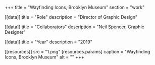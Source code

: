 +++
title = "Wayfinding Icons, Brooklyn Museum"
section = "work"

[[data]]
title = "Role"
description = "Director of Graphic Design"

[[data]]
title = "Collaborators"
description = "Neil Spencer, Graphic Designer"

[[data]]
title = "Year"
description = "2019"

[[resources]]
src = "1.png"
[resources.params]
caption = "Wayfinding Icons, Brooklyn Museum"
alt = ""
+++

